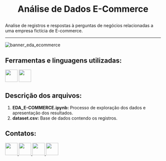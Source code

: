 # <p align=center> Análise de Dados E-Commerce</p>

Analise de registros e respostas à perguntas de negócios relacionadas a uma empresa fictícia de E-commerce.

***

![banner_eda_ecommerce](https://user-images.githubusercontent.com/54869201/164910412-0426aafd-7378-4d40-8bb7-e6606f4e3efd.png)

## Ferramentas e linguagens utilizadas:
<div> 
<img width=40 src="https://cdn.jsdelivr.net/gh/devicons/devicon/icons/jupyter/jupyter-original-wordmark.svg" />
<img width=40 src="https://cdn.jsdelivr.net/gh/devicons/devicon/icons/python/python-original.svg" />
</div>

## Descrição dos arquivos:

1. **EDA_E-COMMERCE.ipynb:** Processo de exploração dos dados e apresentação dos resultados.
1. **dataset.csv:** Base de dados contendo os registros.


## Contatos:
<div>   
  <a href="https://www.linkedin.com/in/tferreirasilva/">
    <img width=40 src="https://cdn.jsdelivr.net/gh/devicons/devicon/icons/linkedin/linkedin-original.svg" />
  </a> 
  <a href = "mailto:thiago.ferreirawd@gmail.com">
      <img width=40 src="https://cdn.jsdelivr.net/gh/devicons/devicon/icons/google/google-original.svg" />
  </a>  
  <a href = "https://www.facebook.com/thiago.ferreira.50746">
    <img width=40 src="https://cdn.jsdelivr.net/gh/devicons/devicon/icons/facebook/facebook-original.svg" />
  </a> 
  <a href = "https://github.com/ThiagoFerreiraWD">
    <img width=40 src="https://cdn.jsdelivr.net/gh/devicons/devicon/icons/github/github-original.svg" />
  </a>     
</div>
